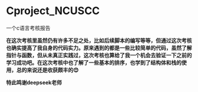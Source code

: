 # Cproject_NCUSCC
一个c语言考核报告  

**在这次考核里虽然仍有许多不足之处，比如后续脚本的编写等等，但通过这次考核也确实提高了我自身的代码实力。原来遇到的都是一些比较简单的代码，虽然了解指针与函数，但从未真正实践过，这次考核也算给了我一个机会去验证一下之前的学习成功吧。在这次考核中也了解了一些基本的排序，也学到了结构体和栈的使用，总的来说还是收获颇丰的😊**  

**特此鸣谢deepseek老师**
